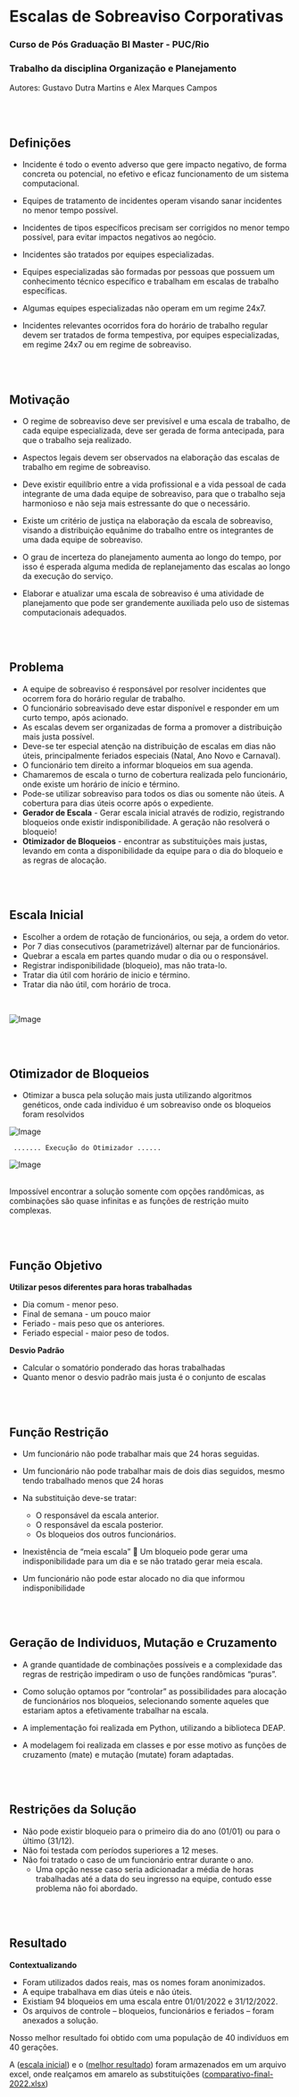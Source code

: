 # Escalas de Sobreaviso Corporativas

### Curso de Pós Graduação BI Master - PUC/Rio
### Trabalho da disciplina Organização e Planejamento 
Autores: Gustavo Dutra Martins e Alex Marques Campos

<br/><br/>
## Definições
- Incidente é todo o evento adverso que gere impacto negativo, de forma concreta ou potencial, no efetivo e eficaz funcionamento de um sistema computacional.

- Equipes de tratamento de incidentes operam visando sanar incidentes no menor tempo possível.

- Incidentes de tipos específicos precisam ser corrigidos no menor tempo possível, para evitar impactos negativos ao negócio.

- Incidentes são tratados por equipes especializadas.

- Equipes especializadas são formadas por pessoas que possuem um conhecimento técnico específico e trabalham em escalas de trabalho específicas.

- Algumas equipes especializadas não operam em um regime 24x7.

- Incidentes relevantes ocorridos fora do horário de trabalho regular devem ser tratados de forma tempestiva, por equipes especializadas, em regime 24x7 ou em regime de sobreaviso.

<br/><br/>
## Motivação

- O regime de sobreaviso deve ser previsível e uma escala de trabalho, de cada equipe especializada, deve ser gerada de forma antecipada, para que o trabalho seja realizado.

- Aspectos legais devem ser observados na elaboração das escalas de trabalho em regime de sobreaviso.

- Deve existir equilíbrio entre a vida profissional e a vida pessoal de cada integrante de uma dada equipe de sobreaviso, para que o trabalho seja harmonioso e não seja mais estressante do que o necessário.

- Existe um critério de justiça na elaboração da escala de sobreaviso, visando a distribuição equânime do trabalho entre os integrantes de uma dada equipe de sobreaviso.

- O grau de incerteza do planejamento aumenta ao longo do tempo, por isso é esperada alguma medida de replanejamento das escalas ao longo da execução do serviço.

- Elaborar e atualizar uma escala de sobreaviso é uma atividade de planejamento que pode ser grandemente auxiliada pelo uso de sistemas computacionais adequados.

<br/><br/>
## Problema

- A equipe de sobreaviso é responsável por resolver incidentes que ocorrem fora do horário regular de trabalho.
- O funcionário sobreavisado deve estar disponível e responder em um curto tempo, após acionado.
- As escalas devem ser organizadas de forma a promover a distribuição mais justa possível.
- Deve-se ter especial atenção na distribuição de escalas em dias não úteis, principalmente feriados especiais (Natal, Ano Novo e Carnaval).
- O funcionário tem direito a informar bloqueios em sua agenda.
- Chamaremos de escala o turno de cobertura realizada pelo funcionário, onde existe um horário de início e término.	
- Pode-se utilizar sobreaviso para todos os dias ou somente não úteis. A cobertura para dias úteis ocorre após o expediente.
- **Gerador de Escala** - Gerar escala inicial através de rodizio, registrando bloqueios onde existir indisponibilidade. A geração não resolverá o bloqueio!
- **Otimizador de Bloqueios** - encontrar as substituições mais justas, levando em conta a disponibilidade da equipe para o dia do bloqueio e as regras de alocação.


<br/><br/>
## Escala Inicial
- Escolher a ordem de rotação de funcionários, ou seja, a ordem do vetor.
- Por 7 dias consecutivos (parametrizável) alternar par de funcionários.
- Quebrar a escala em partes quando mudar o dia ou o responsável.
- Registrar indisponibilidade (bloqueio), mas não trata-lo.
- Tratar dia útil com horário de inicio e término.
- Tratar dia não útil, com horário de troca.

<br/>

![Image](img/primeira-escala.jpg)


<br/><br/>
## Otimizador de Bloqueios 

 - Otimizar a busca pela solução mais justa utilizando algoritmos genéticos, onde cada individuo é um sobreaviso onde os bloqueios foram resolvidos

![Image](img/escala-com-bloqueio.jpg)

```]
 ....... Execução do Otimizador ......
```
![Image](img/escala-otimizada.jpg)

<br/>
Impossível encontrar a solução somente com opções randômicas, as combinações são quase infinitas e as funções de restrição muito complexas.

<br/><br/>

## Função Objetivo

**Utilizar pesos diferentes para horas trabalhadas**
- Dia comum - menor peso.
- Final de semana -  um pouco maior
- Feriado - mais peso que os anteriores.
- Feriado especial - maior peso de todos.

**Desvio Padrão**
- Calcular o somatório ponderado das horas trabalhadas
- Quanto menor o desvio padrão mais justa é o conjunto de escalas

<br/><br/>

## Função Restrição
- Um funcionário não pode trabalhar mais que 24 horas seguidas.
- Um funcionário não pode trabalhar mais de dois dias seguidos, mesmo tendo trabalhado menos que 24 horas
- Na substituição deve-se tratar:<br/>
  - O responsável da escala anterior.<br/>
  - O responsável da escala posterior.<br/>
  - Os bloqueios dos outros funcionários.

- Inexistência de “meia escala”  Um bloqueio pode gerar uma indisponibilidade para um dia e se não tratado gerar meia escala. 

- Um funcionário não pode estar alocado no dia que informou indisponibilidade

<br/><br/>

## Geração de Individuos, Mutação e Cruzamento

- A grande quantidade de combinações possíveis e a complexidade das regras de restrição impediram o uso de funções randômicas “puras”. 

- Como solução optamos por “controlar” as possibilidades para alocação de funcionários nos bloqueios, selecionando somente aqueles que estariam aptos a efetivamente trabalhar na escala.

- A implementação foi realizada em Python, utilizando a biblioteca DEAP.

- A modelagem foi realizada em classes e por esse motivo as funções de cruzamento (mate) e mutação (mutate) foram adaptadas.


<br/><br/>

## Restrições da Solução

- Não pode existir bloqueio para o primeiro dia do ano (01/01) ou para o último (31/12).
- Não foi testada com períodos superiores a 12 meses.
- Não foi tratado o caso de um funcionário entrar durante o ano. <br/>
  -  Uma opção nesse caso seria adicionadar a média de horas trabalhadas até a data do seu ingresso na equipe, contudo esse problema não foi abordado.


<br/><br/>

## Resultado
**Contextualizando**
- Foram utilizados dados reais, mas os nomes foram anonimizados.
- A equipe trabalhava em dias úteis e não úteis.
- Existiam 94 bloqueios em uma escala entre 01/01/2022 e 31/12/2022.
- Os arquivos de controle – bloqueios, funcionários e feriados – foram anexados a solução.

Nosso melhor resultado foi obtido com uma população de 40 indivíduos em 40 gerações.

A ([escala inicial](escalas-geradas/escala-2022.csv))
 e o ([melhor resultado](escalas-geradas/best-escala-2022.csv)) foram armazenados em um arquivo excel, onde realçamos em amarelo as substituições ([comparativo-final-2022.xlsx](escalas-geradas/comparativo-final-2022.xlsx))

